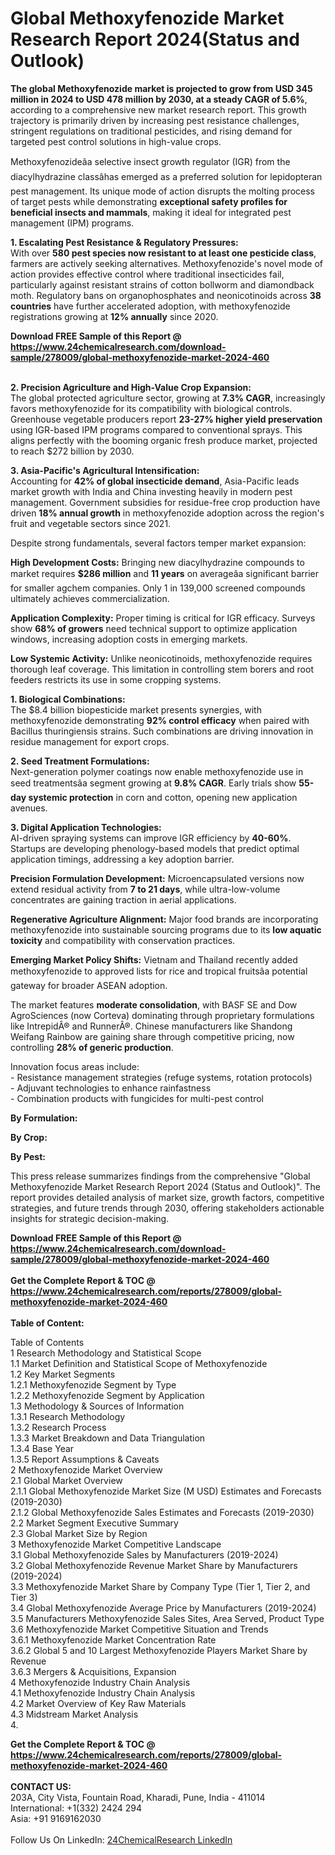 <h1>Global Methoxyfenozide Market Research Report 2024(Status and Outlook)</h1><p><strong>The global Methoxyfenozide market is projected to grow from USD 345 million in 2024 to USD 478 million by 2030, at a steady CAGR of 5.6%</strong>, according to a comprehensive new market research report. This growth trajectory is primarily driven by increasing pest resistance challenges, stringent regulations on traditional pesticides, and rising demand for targeted pest control solutions in high-value crops.</p><p>Methoxyfenozideâa selective insect growth regulator (IGR) from the diacylhydrazine classâhas emerged as a preferred solution for lepidopteran pest management. Its unique mode of action disrupts the molting process of target pests while demonstrating <strong>exceptional safety profiles for beneficial insects and mammals</strong>, making it ideal for integrated pest management (IPM) programs.</p><p><strong>1. Escalating Pest Resistance &amp; Regulatory Pressures:</strong><br>
With over <strong>580 pest species now resistant to at least one pesticide class</strong>, farmers are actively seeking alternatives. Methoxyfenozide's novel mode of action provides effective control where traditional insecticides fail, particularly against resistant strains of cotton bollworm and diamondback moth. Regulatory bans on organophosphates and neonicotinoids across <strong>38 countries</strong> have further accelerated adoption, with methoxyfenozide registrations growing at <strong>12% annually</strong> since 2020.</p><div><b>Download FREE Sample of this Report @ 
            <a href="https://www.24chemicalresearch.com/download-sample/278009/global-methoxyfenozide-market-2024-460">
            https://www.24chemicalresearch.com/download-sample/278009/global-methoxyfenozide-market-2024-460</a></b></div><br><p><strong>2. Precision Agriculture and High-Value Crop Expansion:</strong><br>
The global protected agriculture sector, growing at <strong>7.3% CAGR</strong>, increasingly favors methoxyfenozide for its compatibility with biological controls. Greenhouse vegetable producers report <strong>23-27% higher yield preservation</strong> using IGR-based IPM programs compared to conventional sprays. This aligns perfectly with the booming organic fresh produce market, projected to reach $272 billion by 2030.</p><p><strong>3. Asia-Pacific's Agricultural Intensification:</strong><br>
Accounting for <strong>42% of global insecticide demand</strong>, Asia-Pacific leads market growth with India and China investing heavily in modern pest management. Government subsidies for residue-free crop production have driven <strong>18% annual growth</strong> in methoxyfenozide adoption across the region's fruit and vegetable sectors since 2021.</p><p>Despite strong fundamentals, several factors temper market expansion:</p><p><strong>High Development Costs:</strong> Bringing new diacylhydrazine compounds to market requires <strong>$286 million</strong> and <strong>11 years</strong> on averageâa significant barrier for smaller agchem companies. Only 1 in 139,000 screened compounds ultimately achieves commercialization.</p><p><strong>Application Complexity:</strong> Proper timing is critical for IGR efficacy. Surveys show <strong>68% of growers</strong> need technical support to optimize application windows, increasing adoption costs in emerging markets.</p><p><strong>Low Systemic Activity:</strong> Unlike neonicotinoids, methoxyfenozide requires thorough leaf coverage. This limitation in controlling stem borers and root feeders restricts its use in some cropping systems.</p><p><strong>1. Biological Combinations:</strong><br>
The $8.4 billion biopesticide market presents synergies, with methoxyfenozide demonstrating <strong>92% control efficacy</strong> when paired with Bacillus thuringiensis strains. Such combinations are driving innovation in residue management for export crops.</p><p><strong>2. Seed Treatment Formulations:</strong><br>
Next-generation polymer coatings now enable methoxyfenozide use in seed treatmentsâa segment growing at <strong>9.8% CAGR</strong>. Early trials show <strong>55-day systemic protection</strong> in corn and cotton, opening new application avenues.</p><p><strong>3. Digital Application Technologies:</strong><br>
AI-driven spraying systems can improve IGR efficiency by <strong>40-60%</strong>. Startups are developing phenology-based models that predict optimal application timings, addressing a key adoption barrier.</p><p><strong>Precision Formulation Development:</strong> Microencapsulated versions now extend residual activity from <strong>7 to 21 days</strong>, while ultra-low-volume concentrates are gaining traction in aerial applications.</p><p><strong>Regenerative Agriculture Alignment:</strong> Major food brands are incorporating methoxyfenozide into sustainable sourcing programs due to its <strong>low aquatic toxicity</strong> and compatibility with conservation practices.</p><p><strong>Emerging Market Policy Shifts:</strong> Vietnam and Thailand recently added methoxyfenozide to approved lists for rice and tropical fruitsâa potential gateway for broader ASEAN adoption.</p><p>The market features <strong>moderate consolidation</strong>, with BASF SE and Dow AgroSciences (now Corteva) dominating through proprietary formulations like IntrepidÂ® and RunnerÂ®. Chinese manufacturers like Shandong Weifang Rainbow are gaining share through competitive pricing, now controlling <strong>28% of generic production</strong>.</p><p>Innovation focus areas include:<br>
- Resistance management strategies (refuge systems, rotation protocols)<br>
- Adjuvant technologies to enhance rainfastness<br>
- Combination products with fungicides for multi-pest control</p><p><strong>By Formulation:</strong></p><p><strong>By Crop:</strong></p><p><strong>By Pest:</strong></p><p>This press release summarizes findings from the comprehensive "Global Methoxyfenozide Market Research Report 2024 (Status and Outlook)". The report provides detailed analysis of market size, growth factors, competitive strategies, and future trends through 2030, offering stakeholders actionable insights for strategic decision-making.</p><div><b>Download FREE Sample of this Report @ 
            <a href="https://www.24chemicalresearch.com/download-sample/278009/global-methoxyfenozide-market-2024-460">
            https://www.24chemicalresearch.com/download-sample/278009/global-methoxyfenozide-market-2024-460</a></b></div><br><div><b>Get the Complete Report & TOC @ 
            <a href="https://www.24chemicalresearch.com/reports/278009/global-methoxyfenozide-market-2024-460">
            https://www.24chemicalresearch.com/reports/278009/global-methoxyfenozide-market-2024-460</a></b></div><br>
            <b>Table of Content:</b><p>Table of Contents<br />
1 Research Methodology and Statistical Scope<br />
1.1 Market Definition and Statistical Scope of Methoxyfenozide<br />
1.2 Key Market Segments<br />
1.2.1 Methoxyfenozide Segment by Type<br />
1.2.2 Methoxyfenozide Segment by Application<br />
1.3 Methodology & Sources of Information<br />
1.3.1 Research Methodology<br />
1.3.2 Research Process<br />
1.3.3 Market Breakdown and Data Triangulation<br />
1.3.4 Base Year<br />
1.3.5 Report Assumptions & Caveats<br />
2 Methoxyfenozide Market Overview<br />
2.1 Global Market Overview<br />
2.1.1 Global Methoxyfenozide Market Size (M USD) Estimates and Forecasts (2019-2030)<br />
2.1.2 Global Methoxyfenozide Sales Estimates and Forecasts (2019-2030)<br />
2.2 Market Segment Executive Summary<br />
2.3 Global Market Size by Region<br />
3 Methoxyfenozide Market Competitive Landscape<br />
3.1 Global Methoxyfenozide Sales by Manufacturers (2019-2024)<br />
3.2 Global Methoxyfenozide Revenue Market Share by Manufacturers (2019-2024)<br />
3.3 Methoxyfenozide Market Share by Company Type (Tier 1, Tier 2, and Tier 3)<br />
3.4 Global Methoxyfenozide Average Price by Manufacturers (2019-2024)<br />
3.5 Manufacturers Methoxyfenozide Sales Sites, Area Served, Product Type<br />
3.6 Methoxyfenozide Market Competitive Situation and Trends<br />
3.6.1 Methoxyfenozide Market Concentration Rate<br />
3.6.2 Global 5 and 10 Largest Methoxyfenozide Players Market Share by Revenue<br />
3.6.3 Mergers & Acquisitions, Expansion<br />
4 Methoxyfenozide Industry Chain Analysis<br />
4.1 Methoxyfenozide Industry Chain Analysis<br />
4.2 Market Overview of Key Raw Materials<br />
4.3 Midstream Market Analysis<br />
4.</p><div><b>Get the Complete Report & TOC @ 
            <a href="https://www.24chemicalresearch.com/reports/278009/global-methoxyfenozide-market-2024-460">
            https://www.24chemicalresearch.com/reports/278009/global-methoxyfenozide-market-2024-460</a></b></div><br><b>CONTACT US:</b><br>
            203A, City Vista, Fountain Road, Kharadi, Pune, India - 411014<br>
            International: +1(332) 2424 294<br>
            Asia: +91 9169162030 <br><br>
            Follow Us On LinkedIn: <a href="https://www.linkedin.com/company/24chemicalresearch/">24ChemicalResearch LinkedIn</a>